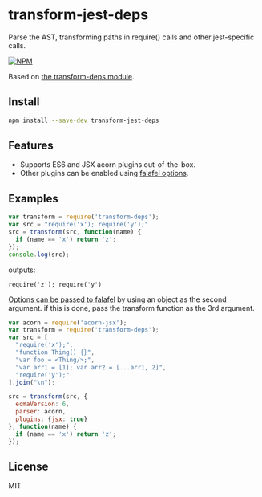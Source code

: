 # transform-jest-deps

Parse the AST, transforming paths in require() calls and other jest-specific calls.

[![NPM](https://nodei.co/npm/transform-jest-deps.png)](https://nodei.co/npm/transform-jest-deps/)

Based on [the transform-deps module](https://github.com/tetsuo/transform-deps).

## Install

```sh
npm install --save-dev transform-jest-deps
```

## Features

- Supports ES6 and JSX acorn plugins out-of-the-box.
- Other plugins can be enabled using [falafel options](https://github.com/substack/node-falafel#custom-parser).

## Examples

```js
var transform = require('transform-deps');
var src = "require('x'); require('y');"
src = transform(src, function(name) {
  if (name == 'x') return 'z';
});
console.log(src);
```

outputs:

```
require('z'); require('y')
```

[Options can be passed to falafel](https://github.com/substack/node-falafel#custom-parser) by using an object as the
second argument.  if this is done, pass the transform function as the 3rd argument.

```js
var acorn = require('acorn-jsx');
var transform = require('transform-deps');
var src = [
  "require('x');",
  "function Thing() {}",
  "var foo = <Thing/>;",
  "var arr1 = [1]; var arr2 = [...arr1, 2]",
  "require('y');"
].join("\n");

src = transform(src, {
  ecmaVersion: 6,
  parser: acorn,
  plugins: {jsx: true}
}, function(name) {
  if (name == 'x') return 'z';
});
```

## License

MIT
